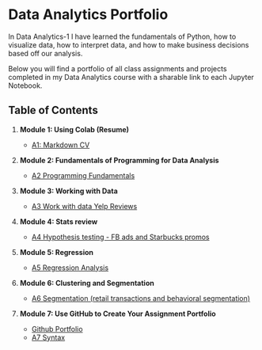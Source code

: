 # Data Analytics Portfolio
In Data Analytics-1 I have learned the fundamentals of Python, how to visualize data, how to interpret data, and how to make business decisions based off our analysis.

Below you will find a portfolio of all class assignments and projects completed in my Data Analytics course with a sharable link to each Jupyter Notebook.

## Table of Contents
1. **Module 1: Using Colab (Resume)**
   - [A1: Markdown CV](https://colab.research.google.com/drive/1bKcihvA-DlQwbUpOB_WpI8vhe9nkoChu?usp=sharing)
   
2. **Module 2: Fundamentals of Programming for Data Analysis**
   - [A2 Programming Fundamentals](https://colab.research.google.com/drive/1Pv0c2JXC-vr4NDdLcqGE0Y1wzW34OAil?usp=sharing)
   
3. **Module 3: Working with Data**
   - [A3 Work with data Yelp Reviews](https://colab.research.google.com/drive/1YMkUxNP_unL0YltkugKYLBva0t2XdZ1N?usp=sharing)
  
4. **Module 4: Stats review**
   - [A4 Hypothesis testing - FB ads and Starbucks promos](https://colab.research.google.com/drive/1QVouAM1juSYkUHXVpbI-37bGRnJmoeM8?usp=sharing)

5. **Module 5: Regression**
   - [A5 Regression Analysis](https://colab.research.google.com/drive/14tuwAXl6Vy4OdSFwo71Os1JTkhK7_UTL?usp=sharing)

6. **Module 6: Clustering and Segmentation**
   - [A6 Segmentation (retail transactions and behavioral segmentation)](https://colab.research.google.com/drive/1zVcTohzq0k4WV60q_N3_xxZ3NDTYYIkr?usp=sharing)
   
7. **Module 7: Use GitHub to Create Your Assignment Portfolio**
    - [Github Portfolio](https://github.com/alexanderresearch/Analytics/edit/main/README.md)
    - [A7 Syntax](https://colab.research.google.com/drive/1GPeMwTPsW5f4Ua5ZwgoP2g2WsOIMDlla?usp=sharing)
